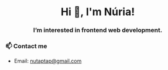 <h1 align="center">Hi 👋, I'm Núria!</h1>
<h3 align="center">I’m interested in frontend web development.</h3>

### 📫 Contact me
 - Email: nutaptap@gmail.com
